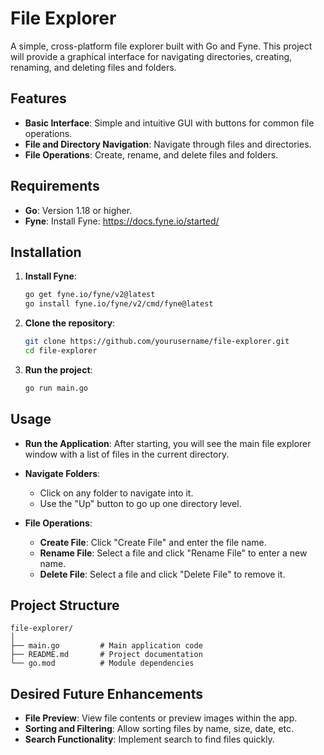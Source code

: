 # File Explorer

A simple, cross-platform file explorer built with Go and Fyne. This project will provide a graphical interface for navigating directories, creating, renaming, and deleting files and folders.

## Features

- **Basic Interface**: Simple and intuitive GUI with buttons for common file operations.
- **File and Directory Navigation**: Navigate through files and directories.
- **File Operations**: Create, rename, and delete files and folders.

## Requirements

- **Go**: Version 1.18 or higher.
- **Fyne**: Install Fyne: https://docs.fyne.io/started/

## Installation

1. **Install Fyne**:
   ```bash
   go get fyne.io/fyne/v2@latest
   go install fyne.io/fyne/v2/cmd/fyne@latest
   ```

2. **Clone the repository**:
   ```bash
   git clone https://github.com/yourusername/file-explorer.git
   cd file-explorer
   ```

3. **Run the project**:
   ```bash
   go run main.go
   ```

## Usage

- **Run the Application**:
  After starting, you will see the main file explorer window with a list of files in the current directory.

- **Navigate Folders**:
  - Click on any folder to navigate into it.
  - Use the "Up" button to go up one directory level.

- **File Operations**:
  - **Create File**: Click "Create File" and enter the file name.
  - **Rename File**: Select a file and click "Rename File" to enter a new name.
  - **Delete File**: Select a file and click "Delete File" to remove it.

## Project Structure

```plaintext
file-explorer/
│
├── main.go         # Main application code
├── README.md       # Project documentation
└── go.mod          # Module dependencies
```

## Desired Future Enhancements

- **File Preview**: View file contents or preview images within the app.
- **Sorting and Filtering**: Allow sorting files by name, size, date, etc.
- **Search Functionality**: Implement search to find files quickly.
